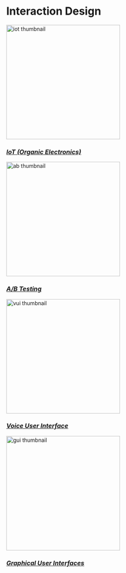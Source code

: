 # Interaction Design

<p>
  <a href="https://sarah-wach.github.io/iot.html">
    <img src="/assets/iot/thumbnail.png" alt="iot thumbnail" width="300">
  </a>
</p>

###  [*IoT (Organic Electronics)*](iot.md)


<p>
  <a href="https://sarah-wach.github.io/assets/ab/AB_Testing.pdf">
    <img src="/assets/ab/thumbnail.png" alt="ab thumbnail" width="300">
  </a>
</p>

### [*A/B Testing*](/assets/ab/AB_Testing.pdf)


<p>
  <a href="https://sarah-wach.github.io/vui.html">
    <img src="/assets/vui/thumbnail.png" alt="vui thumbnail" width="300">
  </a>
</p>


###  [*Voice User Interface*](vui.md)


<p>
  <a href="https://sarah-wach.github.io/GUI.html">
    <img src="/assets/gui/thumbnail.png" alt="gui thumbnail" width="300">
  </a>
</p>

###  [*Graphical User Interfaces*](GUI.md)
